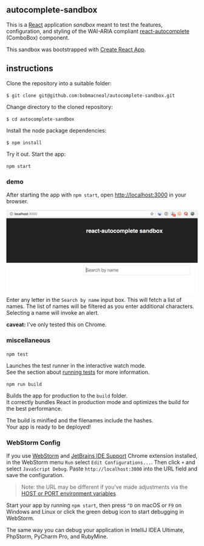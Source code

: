 ## autocomplete-sandbox

This is a [React](https://reactjs.org/) application _sandbox_ meant to test the features, configuration, and styling  of the WAI-ARIA compliant [react-autocomplete](https://github.com/reactjs/react-autocomplete) (ComboBox) component.

This sandbox was bootstrapped with [Create React App](https://github.com/facebookincubator/create-react-app).

## instructions
Clone the repository into a suitable folder:

`$ git clone git@github.com:bobmacneal/autocomplete-sandbox.git`

Change directory to the cloned repository:

`$ cd autocomplete-sandbox`

Install the node package dependencies:

`$ npm install`

Try it out. Start the app: 

`npm start`

### demo

After starting the app with `npm start`, open [http://localhost:3000](http://localhost:3000) in your browser. 

![screenshot](https://raw.githubusercontent.com/bobmacneal/autocomplete-sandbox/master/screenshot.png)
Enter any letter in the `Search by name` input box. This will fetch a list of names. The list of names will be 
filtered as you enter additional characters. Selecting a name will invoke an alert.

**caveat:** I've only tested this on Chrome.

### miscellaneous

`npm test`

Launches the test runner in the interactive watch mode.<br>
See the section about [running tests](#running-tests) for more information.

`npm run build`

Builds the app for production to the `build` folder.<br>
It correctly bundles React in production mode and optimizes the build for the best performance.

The build is minified and the filenames include the hashes.<br>
Your app is ready to be deployed!


### WebStorm Config

If you use [WebStorm](https://www.jetbrains.com/webstorm/) and [JetBrains IDE Support](https://chrome.google.com/webstore/detail/jetbrains-ide-support/hmhgeddbohgjknpmjagkdomcpobmllji) Chrome extension installed,
in the WebStorm menu `Run` select `Edit Configurations...`. Then click `+` and select `JavaScript Debug`. Paste `http://localhost:3000` into the URL field and save the configuration.

>Note: the URL may be different if you've made adjustments via the [HOST or PORT environment variables](#advanced-configuration).

Start your app by running `npm start`, then press `^D` on macOS or `F9` on Windows and Linux or click the green debug icon to start debugging in WebStorm.

The same way you can debug your application in IntelliJ IDEA Ultimate, PhpStorm, PyCharm Pro, and RubyMine. 

   